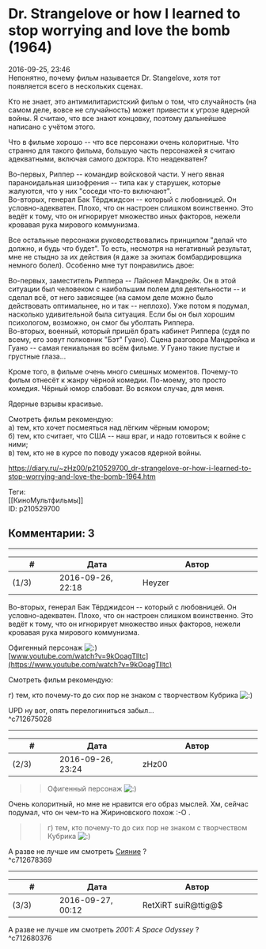 Dr. Strangelove or how I learned to stop worrying and love the bomb (1964)
==========================================================================

  
2016-09-25, 23:46  
 Непонятно, почему фильм называется Dr. Stangelove, хотя тот появляется всего в нескольких сценах.   
   
 Кто не знает, это антимилитаристский фильм о том, что случайность (на самом деле, вовсе не случайность) может привести к угрозе ядерной войны. Я считаю, что все знают концовку, поэтому дальнейшее написано с учётом этого.   
   
 Что в фильме хорошо -- что все персонажи очень колоритные. Что странно для такого фильма, большую часть персонажей я считаю адекватными, включая самого доктора. Кто неадекватен?   
   
 Во-первых, Риппер -- командир войсковой части. У него явная параноидальная шизофрения -- типа как у старушек, которые жалуются, что у них "соседи что-то включают".   
 Во-вторых, генерал Бак Тёрджидсон -- который с любовницей. Он условно-адекватен. Плохо, что он настроен слишком воинственно. Это ведёт к тому, что он игнорирует множество иных факторов, нежели кровавая рука мирового коммунизма.   
   
 Все остальные персонажи руководствовались принципом "делай что должно, и будь что будет". То есть, несмотря на негативный результат, мне не стыдно за их действия (я даже за экипаж бомбардировщика немного болел). Особенно мне тут понравились двое:   
   
 Во-первых, заместитель Риппера -- Лайонел Мандрейк. Он в этой ситуации был человеком с наибольшим полем для деятельности -- и сделал всё, от него зависящее (на самом деле можно было действовать оптимальнее, но и так -- неплохо). Уже потом я подумал, насколько удивительной была ситуация. Если бы он был хорошим психологом, возможно, он смог бы уболтать Риппера.   
 Во-вторых, военный, который пришёл брать кабинет Риппера (судя по всему, его зовут полковник "Бэт" Гуано). Сцена разговора Мандрейка и Гуано -- самая гениальная во всём фильме. У Гуано такие пустые и грустные глаза...   
   
 Кроме того, в фильме очень много смешных моментов. Почему-то фильм отнесёт к жанру чёрной комедии. По-моему, это просто комедия. Чёрный юмор слабоват. Во всяком случае, для меня.   
   
 Ядерные взрывы красивые.   
   
 Смотреть фильм рекомендую:   
 а) тем, кто хочет посмеяться над лёгким чёрным юмором;   
 б) тем, кто считает, что США -- наш враг, и надо готовиться к войне с ними;   
 в) тем, кто не в курсе по поводу ужасов ядерной войны.   
  
<https://diary.ru/~zHz00/p210529700_dr-strangelove-or-how-i-learned-to-stop-worrying-and-love-the-bomb-1964.htm>  
  
Теги:  
[[КиноМультфильмы]]  
ID: p210529700  


Комментарии: 3
--------------

  


---



|         #         |              Дата              |                     Автор                     |           ID           |
| --- | --- | --- | --- |
| (1/3) | 2016-09-26, 22:18 | Heyzer | c712675028 |

  
  Во-вторых, генерал Бак Тёрджидсон -- который с любовницей. Он условно-адекватен. Плохо, что он настроен слишком воинственно. Это ведёт к тому, что он игнорирует множество иных факторов, нежели кровавая рука мирового коммунизма.   
    
 Офигенный персонаж ![:)](http://static.diary.ru/picture/3.gif)   
  [www.youtube.com/watch?v=9kOoagTlltc](https://www.youtube.com/watch?v=9kOoagTlltc)    
   
  Смотреть фильм рекомендую:   
    
 г) тем, кто почему-то до сих пор не знаком с творчеством Кубрика ![:)](http://static.diary.ru/picture/3.gif)   
   
 UPD ну вот, опять перелогиниться забыл...   
 ^c712675028

---



|         #         |              Дата              |                     Автор                     |           ID           |
| --- | --- | --- | --- |
| (2/3) | 2016-09-26, 23:24 | zHz00 | c712678369 |

  
 >>Офигенный персонаж ![:)](http://static.diary.ru/picture/3.gif)   
   
 Очень колоритный, но мне не нравится его образ мыслей. Хм, сейчас подумал, что он чем-то на Жириновского похож :-О .   
   
 >>г) тем, кто почему-то до сих пор не знаком с творчеством Кубрика ![:)](http://static.diary.ru/picture/3.gif)   
   
 А разве не лучше им смотреть  [Сияние](https://youtu.be/yVOg7C8AQa0?t=102)  ?   
 ^c712678369

---



|         #         |              Дата              |                     Автор                     |           ID           |
| --- | --- | --- | --- |
| (3/3) | 2016-09-27, 00:12 | RetXiRT suiR@ttig@$ | c712680376 |

  
  А разве не лучше им смотреть  *2001: A Space Odyssey*  ?    
 ^c712680376